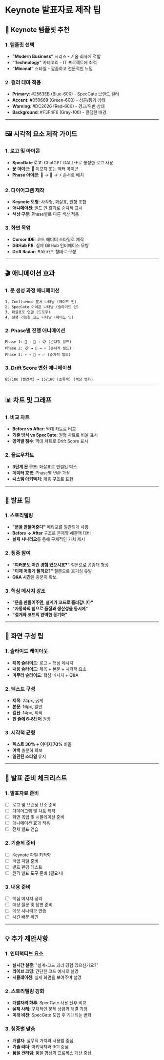 # Keynote 발표자료 제작 팁

## 🎨 **Keynote 템플릿 추천**

### **1. 템플릿 선택**
- **"Modern Business"** 시리즈 - 기술 회사에 적합
- **"Technology"** 카테고리 - IT 프로젝트에 최적
- **"Minimal"** 스타일 - 깔끔하고 전문적인 느낌

### **2. 컬러 테마 적용**
- **Primary**: #2563EB (Blue-600) - SpecGate 브랜드 컬러
- **Accent**: #059669 (Green-600) - 성공/통과 상태
- **Warning**: #DC2626 (Red-600) - 경고/위반 상태
- **Background**: #F3F4F6 (Gray-100) - 깔끔한 배경

---

## 🖼️ **시각적 요소 제작 가이드**

### **1. 로고 및 아이콘**
- **SpecGate 로고**: ChatGPT DALL-E로 생성한 로고 사용
- **문 아이콘**: 🚪 이모지 또는 벡터 아이콘
- **Phase 아이콘**: 📄 → 🚪 → ⚡ 순서로 배치

### **2. 다이어그램 제작**
- **Keynote 도형**: 사각형, 화살표, 원형 조합
- **애니메이션**: 빌드 인 효과로 순차적 표시
- **색상 구분**: Phase별로 다른 색상 적용

### **3. 화면 목업**
- **Cursor IDE**: 코드 에디터 스타일로 제작
- **GitHub PR**: 실제 GitHub 인터페이스 모방
- **Drift Radar**: 표와 카드 형태로 구성

---

## 🎬 **애니메이션 효과**

### **1. 문 생성 과정 애니메이션**
```
1. Confluence 문서 나타남 (페이드 인)
2. SpecGate 아이콘 나타남 (슬라이드 인)
3. 화살표로 연결 (드로우)
4. 실행 가능한 코드 나타남 (페이드 인)
```

### **2. Phase별 진행 애니메이션**
```
Phase 1: 📄 → 🚪 → 📋 (순차적 빌드)
Phase 2: 📋 → 🚪 → ⚡ (순차적 빌드)
Phase 3: ⚡ → 🚪 → ✅ (순차적 빌드)
```

### **3. Drift Score 변화 애니메이션**
```
65/100 (빨간색) → 15/100 (초록색) (색상 변화)
```

---

## 📊 **차트 및 그래프**

### **1. 비교 차트**
- **Before vs After**: 막대 차트로 비교
- **기존 방식 vs SpecGate**: 원형 차트로 비율 표시
- **영역별 점수**: 막대 차트로 Drift Score 표시

### **2. 플로우차트**
- **3단계 문 구조**: 화살표로 연결된 박스
- **데이터 흐름**: Phase별 변환 과정
- **시스템 아키텍처**: 계층 구조로 표현

---

## 🎯 **발표 팁**

### **1. 스토리텔링**
- **"문을 만들어준다"** 메타포를 일관되게 사용
- **Before → After** 구조로 문제와 해결책 대비
- **실제 시나리오**를 통해 구체적인 가치 제시

### **2. 청중 참여**
- **"여러분도 이런 경험 있으시죠?"** 질문으로 공감대 형성
- **"이제 어떻게 될까요?"** 질문으로 호기심 유발
- **Q&A 시간**을 충분히 확보

### **3. 핵심 메시지 강조**
- **"문을 만들어주면, 설계가 코드로 흘러갑니다"**
- **"자동화의 힘으로 품질과 생산성을 동시에"**
- **"설계와 코드의 완벽한 동기화"**

---

## 📱 **화면 구성 팁**

### **1. 슬라이드 레이아웃**
- **제목 슬라이드**: 로고 + 핵심 메시지
- **내용 슬라이드**: 제목 + 본문 + 시각적 요소
- **마무리 슬라이드**: 핵심 메시지 + Q&A

### **2. 텍스트 구성**
- **제목**: 24px, 굵게
- **본문**: 16px, 일반
- **캡션**: 14px, 회색
- **한 줄에 6-8단어** 권장

### **3. 시각적 균형**
- **텍스트 30% + 이미지 70%** 비율
- **여백** 충분히 확보
- **일관된 스타일** 유지

---

## 🚀 **발표 준비 체크리스트**

### **1. 발표자료 준비**
- [ ] 로고 및 브랜딩 요소 준비
- [ ] 다이어그램 및 차트 제작
- [ ] 화면 목업 및 시뮬레이션 준비
- [ ] 애니메이션 효과 적용
- [ ] 전체 발표 연습

### **2. 기술적 준비**
- [ ] Keynote 파일 최적화
- [ ] 백업 파일 준비
- [ ] 발표 환경 테스트
- [ ] 원격 발표 도구 준비 (필요시)

### **3. 내용 준비**
- [ ] 핵심 메시지 정리
- [ ] 예상 질문 및 답변 준비
- [ ] 데모 시나리오 연습
- [ ] 시간 배분 확인

---

## 💡 **추가 제안사항**

### **1. 인터랙티브 요소**
- **실시간 설문**: "설계-코드 괴리 경험 있으신가요?"
- **라이브 코딩**: 간단한 코드 예시로 설명
- **시뮬레이션**: 실제 화면을 보여주며 설명

### **2. 스토리텔링 강화**
- **개발자의 하루**: SpecGate 사용 전후 비교
- **실제 사례**: 구체적인 문제 상황과 해결 과정
- **미래 비전**: SpecGate 도입 후 기대되는 변화

### **3. 청중별 맞춤**
- **개발자**: 실무적 가치와 사용법 중심
- **기술 리더**: 아키텍처와 ROI 중심
- **품질 관리팀**: 품질 향상과 프로세스 개선 중심
